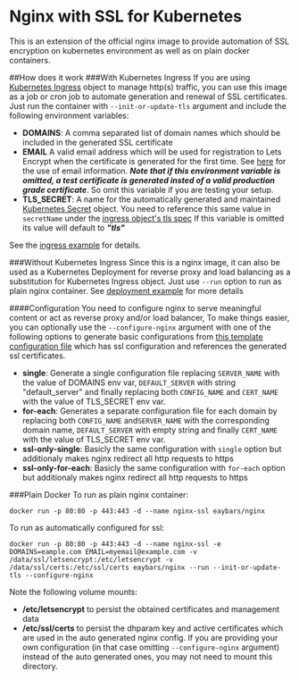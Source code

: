# Nginx with SSL for Kubernetes
This is an extension of the official nginx image to provide automation of SSL encryption on kubernetes environment as well as on plain docker containers.

##How does it work
###With Kubernetes Ingress
If you are using [Kubernetes Ingress](https://kubernetes.io/docs/concepts/services-networking/ingress/) object to manage http(s) traffic, you can use this image as a job or cron job to automate generation and renewal of SSL certificates. Just run the container with `--init-or-update-tls` argument and include the following environment variables:
- **DOMAINS**: A comma separated list of domain names which should be included in the generated SSL certificate
- **EMAIL** A valid email address which will be used for registration to Lets Encrypt when the certificate is generated for the first time. See [here](https://letsencrypt.org/docs/expiration-emails/) for the use of email information. ***Note that if this environment variable is omitted, a test certificate is generated insted of a valid production grade certificate***. So omit this variable if you are testing your setup.
- **TLS_SECRET**: A name for the automatically generated and maintained [Kubernetes Secret](https://kubernetes.io/docs/concepts/configuration/secret/) object. You need to reference this same value in `secretName` under the [ingress object's tls spec](https://kubernetes.io/docs/reference/generated/kubernetes-api/v1.12/#ingresstls-v1beta1-extensions) If this variable is omitted its value will default to ***"tls"***
 
See the [ingress example](examples/k8s/ingress/README.md) for details.

###Without Kubernetes Ingress
Since this is a nginx image, it can also be used as a Kubernetes Deployment for reverse proxy and load balancing as a substitution for Kubernetes Ingress object. Just use `--run` option to run as plain nginx container. See [deployment example](examples/k8s/deployment/README.md) for more details

####Configuration
You need to configure nginx to serve meaningful content or act as reverse proxy and/or load balancer, To make things easier, you can optionally use the `--configure-nginx` argument with one of the following options to generate basic configurations from [this template configuration file](ssl-site-template.conf) which has ssl configuration and references the generated ssl certificates. 
- **single**: Generate a single configuration file replacing `SERVER_NAME` with the value of DOMAINS env var, `DEFAULT_SERVER` with string "default_server" and finally replacing both `CONFIG_NAME` and `CERT_NAME` with the value of TLS_SECRET env var.
- **for-each**: Generates a separate configuration file for each domain by replacing both `CONFIG_NAME` and`SERVER_NAME` with the corresponding domain name, `DEFAULT_SERVER` with empty string and finally `CERT_NAME` with the value of TLS_SECRET env var. 
- **ssl-only-single**: Basicly the same configuration with `single` option but additionaly makes nginx redirect all http requests to https
- **ssl-only-for-each**: Basicly the same configuration with `for-each` option but additionaly makes nginx redirect all http requests to https
 
###Plain Docker
To run as plain nginx container:
```
docker run -p 80:80 -p 443:443 -d --name nginx-ssl eaybars/nginx
```

To run as automatically configured for ssl: 
```
docker run -p 80:80 -p 443:443 -d --name nginx-ssl -e DOMAINS=eample.com EMAIL=myemail@example.com -v /data/ssl/letsencrypt:/etc/letsencrypt -v /data/ssl/certs:/etc/ssl/certs eaybars/nginx --run --init-or-update-tls --configure-nginx
```
Note the following volume mounts:
- **/etc/letsencrypt** to persist the obtained certificates and management data
- **/etc/ssl/certs** to persist the dhparam key and active certificates which are used in the auto generated nginx config. If you are providing your own configuration (in that case omitting `--configure-nginx` argument) instead of the auto generated ones, you may not need to mount this directory.
